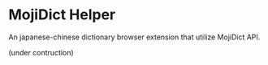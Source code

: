 # MojiDict Helper

An japanese-chinese dictionary browser extension that utilize MojiDict API.

(under contruction)
